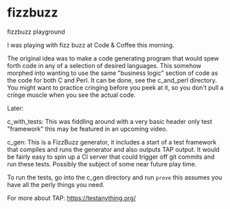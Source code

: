 # fizzbuzz
fizzbuzz playground

I was playing with fizz buzz at Code & Coffee this morning.

The original idea was to make a code generating program that would spew forth code in any of a selection of desired languages.  This somehow morphed into wanting to use the same "business logic" section of code as the code for both C and Perl.  It can be done, see the c_and_perl directory.  You might want to practice cringing before you peek at it, so you don't pull a cringe muscle when you see the actual code.

Later:

c_with_tests:
This was fiddling around with a very basic header only test "framework" this may be featured in an upcoming video.

c_gen:
This is a FizzBuzz generator, it includes a start of a test framework that compiles and runs the generator and also outputs TAP output. It would be fairly easy to spin up a CI server that could trigger off git commits and run these tests. Possibly the subject of some near future play time.

To run the tests, go into the c_gen directory and run `prove` this assumes you have all the perly things you need.


For more about TAP: https://testanything.org/
